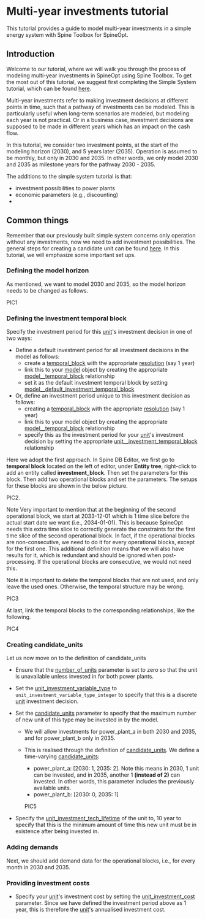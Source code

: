 # Multi-year investments tutorial

This tutorial provides a guide to model multi-year investments in a simple energy system with Spine Toolbox for SpineOpt.

## Introduction

Welcome to our tutorial, where we will walk you through the process of modeling multi-year investments in SpineOpt using Spine Toolbox. To get the most out of this tutorial, we suggest first completing the Simple System tutorial, which can be found [here](https://spine-tools.github.io/SpineOpt.jl/latest/tutorial/simple_system/).

Multi-year investments refer to making investment decisions at different points in time, such that a pathway of investments can be modeled. This is particularly useful when long-term scenarios are modeled, but modeling each year is not practical. Or in a business case, investment decisions are supposed to be made in different years which has an impact on the cash flow.

In this tutorial, we consider two investment points, at the start of the modeling horizon (2030), and 5 years later (2035). Operation is assumed to be monthly, but only in 2030 and 2035. In other words, we only model 2030 and 2035 as milestone years for the pathway 2030 - 2035.   

The additions to the simple system tutorial is that:

- investment possibilities to power plants
- economic parameters (e.g., discounting)
- 


## Common things

Remember that our previously built simple system concerns only operation without any investments, now we need to add investment possibilities. The general steps for creating a candidate unit can be found [here](https://spine-tools.github.io/SpineOpt.jl/latest/advanced_concepts/investment_optimization/). In this tutorial, we will emphasize some important set ups.

### Defining the model horizon

As mentioned, we want to model 2030 and 2035, so the model horizon needs to be changed as follows.

PIC1

### Defining the investment temporal block
Specify the investment period for this [unit](@ref)'s investment decision in one of two ways:
- Define a default investment period for all investment decisions in the model as follows:
    - create a [temporal\_block](@ref) with the appropriate [resolution](@ref) (say 1 year)
    - link this to your [model](@ref) object by creating the appropriate [model\_\_temporal\_block](@ref) relationship
    - set it as the default investment temporal block by setting [model\_\_default\_investment\_temporal\_block](@ref)
- Or, define an investment period unique to this investment decision as follows:
    - creating a [temporal\_block](@ref) with the appropriate [resolution](@ref) (say 1 year)
    - link this to your model object by creating the appropriate [model\_\_temporal_block](@ref) relationship
    - specify this as the investment period for your [unit](@ref)'s investment decision by setting the appropriate [unit\_\_investment\_temporal\_block](@ref) relationship

Here we adopt the first approach. In Spine DB Editor, we first go to **temporal block** located on the left of editor, under **Entity tree**, right-click to add an entity called **investment_block**. Then set the parameters for this block. Then add two operational blocks and set the parameters. The setups for these blocks are shown in the below picture.

PIC2.

Note
Very important to mention that at the beginning of the second operational block, we start at 2033-12-01 which is 1 time slice before the actual start date we want (i.e., 2034-01-01). This is because SpineOpt needs this extra time slice to correctly generate the constraints for the first time slice of the second operational block. In fact, if the operational blocks are non-consecutive, we need to do it for every operational blocks, except for the first one. This additional definition means that we will also have results for it, which is redundant and should be ignored when post-processing. If the operational blocks are consecutive, we would not need this.

Note 
it is important to delete the temporal blocks that are not used, and only leave the used ones. Otherwise, the temporal structure may be wrong.

PIC3 

At last, link the temporal blocks to the corresponding relationships, like the following.

PIC4

 
 ### Creating candidate_units

 Let us now move on to the definition of candidate_units

 - Ensure that the [number\_of\_units](@ref) parameter is set to zero so that the unit is unavailable unless invested in for both power plants.
 - Set the [unit\_investment\_variable\_type](@ref) to `unit_investment_variable_type_integer` to specify that this is a discrete [unit](@ref) investment decision.
 - Set the [candidate\_units](@ref) parameter to specify that the maximum number of new unit of this type may be invested in by the model.
    - We will allow investments for power_plant_a in both 2030 and 2035, and for power_plant_b only in 2035. 
    - This is realised through the definition of [candidate\_units](@ref). We define a time-varying [candidate\_units](@ref):
        - power_plant_a: [2030: 1, 2035: 2]. Note this means in 2030, 1 unit can be invested, and in 2035, another 1 **(instead of 2)** can invested. In other words, this parameter includes the previously available units.
        - power_plant_b: [2030: 0, 2035: 1]
        
        PIC5    

 - Specify the [unit\_investment\_tech\_lifetime](@ref) of the unit to, 10 year to specify that this is the minimum amount of time this new unit must be in existence after being invested in.

### Adding demands

Next, we should add demand data for the operational blocks, i.e., for every month in 2030 and 2035.

### Providing investment costs
- Specify your [unit](@ref)'s investment cost by setting the [unit\_investment\_cost](@ref) parameter. Since we have defined the investment period above as 1 year, this is therefore the [unit](@ref)'s annualised investment cost.

